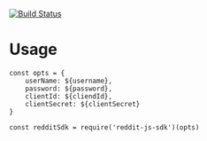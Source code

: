 [![Build Status](https://travis-ci.org/jarpi/reddit-sdk-js.svg?branch=master)](https://travis-ci.org/jarpi/reddit-sdk-js)

# Usage

```
const opts = {
    userName: ${username},
    password: ${password},
    clientId: ${cliendId},
    clientSecret: ${clientSecret}
}

const redditSdk = require('reddit-js-sdk')(opts)

```

